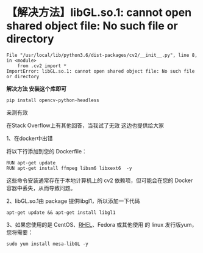 # 【解决方法】libGL.so.1: cannot open shared object file: No such file or directory

```
File "/usr/local/lib/python3.6/dist-packages/cv2/__init__.py", line 8, in <module>
    from .cv2 import *
ImportError: libGL.so.1: cannot open shared object file: No such file or directory
```

**解决方法
安装这个库即可**

```
pip install opencv-python-headless
```

亲测有效

在Stack Overflow上有其他回答，当我试了无效
这边也提供给大家

1、在docker中出错

将以下行添加到您的 Dockerfile：

```
RUN apt-get update
RUN apt-get install ffmpeg libsm6 libxext6  -y
```

这些命令安装通常存在于本地计算机上的 cv2 依赖项，但可能会在您的 Docker 容器中丢失，从而导致问题。

2、libGL.so.1由 package 提供libgl1，所以添加一下代码

```
apt-get update && apt-get install libgl1
```

3、如果您使用的是 CentOS、[RHEL](https://so.csdn.net/so/search?q=RHEL&spm=1001.2101.3001.7020)、Fedora 或其他使用 的 linux 发行版yum，您将需要：

```
sudo yum install mesa-libGL -y

```

